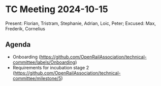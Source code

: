 # TC Meeting 2024-10-15

Present: Florian, Tristram, Stephanie, Adrian, Loic, Peter; Excused: Max, Frederik, Cornelius

## Agenda

* Onboarding (https://github.com/OpenRailAssociation/technical-committee/labels/Onboarding)
* Requirements for incubation stage 2 (https://github.com/OpenRailAssociation/technical-committee/milestone/5)
  

